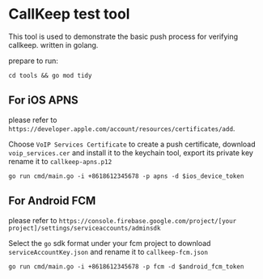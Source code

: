 # CallKeep test tool

This tool is used to demonstrate the basic push process for verifying callkeep. written in golang.

prepare to run:

`cd tools && go mod tidy`

## For iOS APNS

please refer to `https://developer.apple.com/account/resources/certificates/add`.

Choose `VoIP Services Certificate` to create a push certificate, download `voip_services.cer` and install it to the keychain tool, export its private key rename it to `callkeep-apns.p12`

`go run cmd/main.go -i +8618612345678 -p apns -d $ios_device_token`

## For Android FCM

please refer to `https://console.firebase.google.com/project/[your project]/settings/serviceaccounts/adminsdk`

Select the `go` sdk format under your fcm project to download `serviceAccountKey.json` and rename it to `callkeep-fcm.json`

`go run cmd/main.go -i +8618612345678 -p fcm -d $android_fcm_token`
